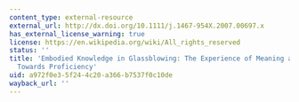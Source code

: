 ```yaml
---
content_type: external-resource
external_url: http://dx.doi.org/10.1111/j.1467-954X.2007.00697.x
has_external_license_warning: true
license: https://en.wikipedia.org/wiki/All_rights_reserved
status: ''
title: 'Embodied Knowledge in Glassblowing: The Experience of Meaning and the Struggle
  Towards Proficiency'
uid: a972f0e3-5f24-4c20-a366-b7537f0c10de
wayback_url: ''
---
```


